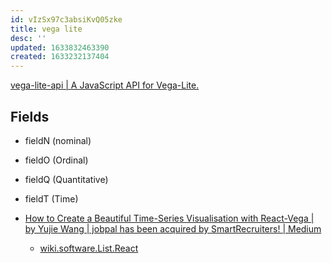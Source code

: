 ```yaml
---
id: vIzSx97c3absiKvQ05zke
title: vega lite
desc: ''
updated: 1633832463390
created: 1633232137404
---
```


[vega-lite-api | A JavaScript API for Vega-Lite.](https://vega.github.io/vega-lite-api/api/y.html)

## Fields

* fieldN (nominal)
* fieldO (Ordinal)
* fieldQ (Quantitative)
* fieldT (Time)

* [How to Create a Beautiful Time-Series Visualisation with React-Vega | by Yujie Wang | jobpal has been acquired by SmartRecruiters! | Medium](https://medium.com/jobpal-dev/how-to-create-a-beautiful-time-series-visualisation-with-react-vega-3fd3e22ec445)
  * [wiki.software.List.React](React.md)
